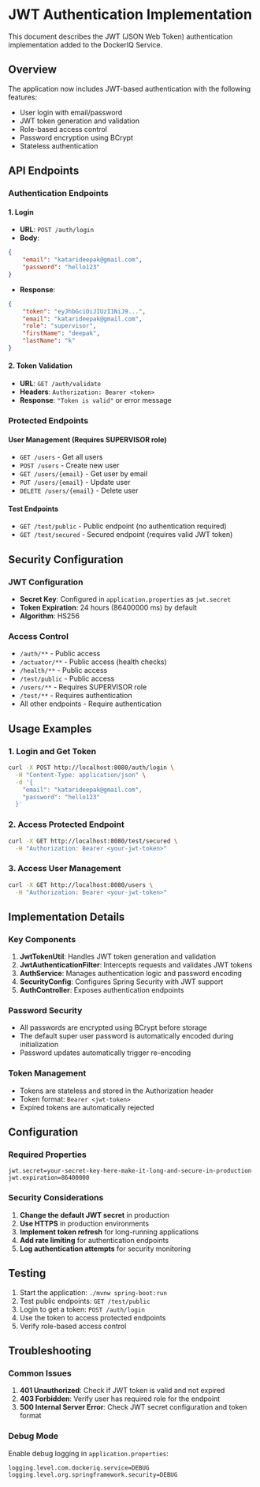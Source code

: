 # JWT Authentication Implementation

This document describes the JWT (JSON Web Token) authentication implementation added to the DockerIQ Service.

## Overview

The application now includes JWT-based authentication with the following features:
- User login with email/password
- JWT token generation and validation
- Role-based access control
- Password encryption using BCrypt
- Stateless authentication

## API Endpoints

### Authentication Endpoints

#### 1. Login
- **URL**: `POST /auth/login`
- **Body**:
```json
{
    "email": "katarideepak@gmail.com",
    "password": "hello123"
}
```
- **Response**:
```json
{
    "token": "eyJhbGciOiJIUzI1NiJ9...",
    "email": "katarideepak@gmail.com",
    "role": "supervisor",
    "firstName": "deepak",
    "lastName": "k"
}
```

#### 2. Token Validation
- **URL**: `GET /auth/validate`
- **Headers**: `Authorization: Bearer <token>`
- **Response**: `"Token is valid"` or error message

### Protected Endpoints

#### User Management (Requires SUPERVISOR role)
- `GET /users` - Get all users
- `POST /users` - Create new user
- `GET /users/{email}` - Get user by email
- `PUT /users/{email}` - Update user
- `DELETE /users/{email}` - Delete user

#### Test Endpoints
- `GET /test/public` - Public endpoint (no authentication required)
- `GET /test/secured` - Secured endpoint (requires valid JWT token)

## Security Configuration

### JWT Configuration
- **Secret Key**: Configured in `application.properties` as `jwt.secret`
- **Token Expiration**: 24 hours (86400000 ms) by default
- **Algorithm**: HS256

### Access Control
- `/auth/**` - Public access
- `/actuator/**` - Public access (health checks)
- `/health/**` - Public access
- `/test/public` - Public access
- `/users/**` - Requires SUPERVISOR role
- `/test/**` - Requires authentication
- All other endpoints - Require authentication

## Usage Examples

### 1. Login and Get Token
```bash
curl -X POST http://localhost:8080/auth/login \
  -H "Content-Type: application/json" \
  -d '{
    "email": "katarideepak@gmail.com",
    "password": "hello123"
  }'
```

### 2. Access Protected Endpoint
```bash
curl -X GET http://localhost:8080/test/secured \
  -H "Authorization: Bearer <your-jwt-token>"
```

### 3. Access User Management
```bash
curl -X GET http://localhost:8080/users \
  -H "Authorization: Bearer <your-jwt-token>"
```

## Implementation Details

### Key Components

1. **JwtTokenUtil**: Handles JWT token generation and validation
2. **JwtAuthenticationFilter**: Intercepts requests and validates JWT tokens
3. **AuthService**: Manages authentication logic and password encoding
4. **SecurityConfig**: Configures Spring Security with JWT support
5. **AuthController**: Exposes authentication endpoints

### Password Security
- All passwords are encrypted using BCrypt before storage
- The default super user password is automatically encoded during initialization
- Password updates automatically trigger re-encoding

### Token Management
- Tokens are stateless and stored in the Authorization header
- Token format: `Bearer <jwt-token>`
- Expired tokens are automatically rejected

## Configuration

### Required Properties
```properties
jwt.secret=your-secret-key-here-make-it-long-and-secure-in-production
jwt.expiration=86400000
```

### Security Considerations
1. **Change the default JWT secret** in production
2. **Use HTTPS** in production environments
3. **Implement token refresh** for long-running applications
4. **Add rate limiting** for authentication endpoints
5. **Log authentication attempts** for security monitoring

## Testing

1. Start the application: `./mvnw spring-boot:run`
2. Test public endpoints: `GET /test/public`
3. Login to get a token: `POST /auth/login`
4. Use the token to access protected endpoints
5. Verify role-based access control

## Troubleshooting

### Common Issues
1. **401 Unauthorized**: Check if JWT token is valid and not expired
2. **403 Forbidden**: Verify user has required role for the endpoint
3. **500 Internal Server Error**: Check JWT secret configuration and token format

### Debug Mode
Enable debug logging in `application.properties`:
```properties
logging.level.com.dockeriq.service=DEBUG
logging.level.org.springframework.security=DEBUG
```

